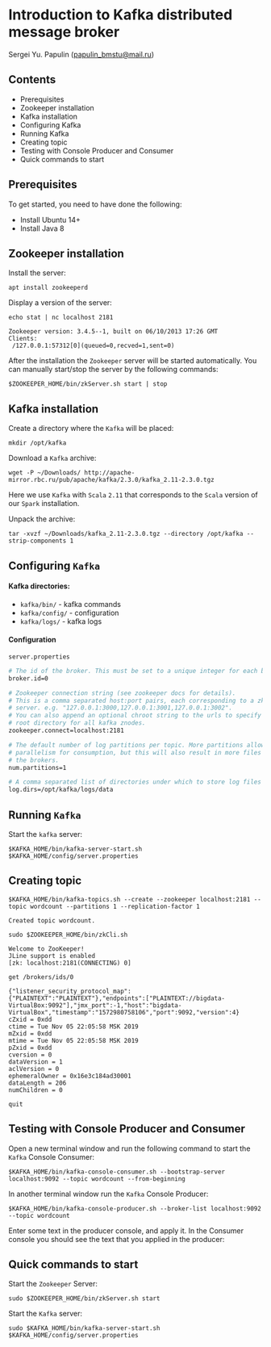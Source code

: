 # Introduction to Kafka distributed message broker
Sergei Yu. Papulin (papulin_bmstu@mail.ru)

## Contents

- Prerequisites
- Zookeeper installation
- Kafka installation
- Configuring Kafka
- Running Kafka
- Creating topic
- Testing with Console Producer and Consumer
- Quick commands to start

## Prerequisites

To get started, you need to have done the following:

- Install Ubuntu 14+
- Install Java 8

## Zookeeper installation

Install the server:

`apt install zookeeperd`

Display a version of the server:

`echo stat | nc localhost 2181`

```
Zookeeper version: 3.4.5--1, built on 06/10/2013 17:26 GMT
Clients:
 /127.0.0.1:57312[0](queued=0,recved=1,sent=0)
```

After the installation the `Zookeeper` server will be started automatically. You can manually start/stop the server by the following commands:

`$ZOOKEEPER_HOME/bin/zkServer.sh start | stop`

## Kafka installation

Create a directory where the `Kafka` will be placed:

`mkdir /opt/kafka`

Download a `Kafka` archive:

`wget -P ~/Downloads/ http://apache-mirror.rbc.ru/pub/apache/kafka/2.3.0/kafka_2.11-2.3.0.tgz`

Here we use `Kafka` with `Scala` `2.11` that corresponds to the `Scala` version of our `Spark` installation.

Unpack the archive: 

`tar -xvzf ~/Downloads/kafka_2.11-2.3.0.tgz --directory /opt/kafka --strip-components 1`

## Configuring `Kafka`

#### Kafka directories:

- `kafka/bin/` - kafka commands
- `kafka/config/` - configuration
- `kafka/logs/` - kafka logs

#### Configuration

`server.properties`

```bash
# The id of the broker. This must be set to a unique integer for each broker.
broker.id=0

# Zookeeper connection string (see zookeeper docs for details).
# This is a comma separated host:port pairs, each corresponding to a zk
# server. e.g. "127.0.0.1:3000,127.0.0.1:3001,127.0.0.1:3002".
# You can also append an optional chroot string to the urls to specify the
# root directory for all kafka znodes.
zookeeper.connect=localhost:2181

# The default number of log partitions per topic. More partitions allow greater
# parallelism for consumption, but this will also result in more files across
# the brokers.
num.partitions=1

# A comma separated list of directories under which to store log files
log.dirs=/opt/kafka/logs/data
```

## Running `Kafka`

Start the `kafka` server:

`$KAFKA_HOME/bin/kafka-server-start.sh $KAFKA_HOME/config/server.properties`

## Creating topic

`$KAFKA_HOME/bin/kafka-topics.sh --create --zookeeper localhost:2181 --topic wordcount --partitions 1 --replication-factor 1`

```
Created topic wordcount.
```

`sudo $ZOOKEEPER_HOME/bin/zkCli.sh`

```
Welcome to ZooKeeper!
JLine support is enabled
[zk: localhost:2181(CONNECTING) 0] 
```

`get /brokers/ids/0`

```
{"listener_security_protocol_map":{"PLAINTEXT":"PLAINTEXT"},"endpoints":["PLAINTEXT://bigdata-VirtualBox:9092"],"jmx_port":-1,"host":"bigdata-VirtualBox","timestamp":"1572980758106","port":9092,"version":4}
cZxid = 0xdd
ctime = Tue Nov 05 22:05:58 MSK 2019
mZxid = 0xdd
mtime = Tue Nov 05 22:05:58 MSK 2019
pZxid = 0xdd
cversion = 0
dataVersion = 1
aclVersion = 0
ephemeralOwner = 0x16e3c184ad30001
dataLength = 206
numChildren = 0
```

`quit`


## Testing with Console Producer and Consumer

Open a new terminal window and run the following command to start the `Kafka` Console Consumer:

`$KAFKA_HOME/bin/kafka-console-consumer.sh --bootstrap-server localhost:9092 --topic wordcount --from-beginning`

In another terminal window run the `Kafka` Console Producer:

`$KAFKA_HOME/bin/kafka-console-producer.sh --broker-list localhost:9092 --topic wordcount`

Enter some text in the producer console, and apply it. In the Consumer console you should see the text that you applied in the producer:

## Quick commands to start

Start the `Zookeeper` Server:

`sudo $ZOOKEEPER_HOME/bin/zkServer.sh start`

Start the `Kafka` server:

`sudo $KAFKA_HOME/bin/kafka-server-start.sh $KAFKA_HOME/config/server.properties`
